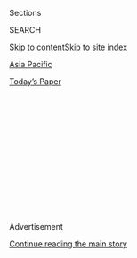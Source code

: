 <div id="app">

<div>

<div>

<div>

<div class="NYTAppHideMasthead css-1q2w90k e1suatyy0">

<div class="section css-ui9rw0 e1suatyy2">

<div class="css-eph4ug er09x8g0">

<div class="css-6n7j50">

</div>

<span class="css-1dv1kvn">Sections</span>

<div class="css-10488qs">

<span class="css-1dv1kvn">SEARCH</span>

</div>

[Skip to content](#site-content)[Skip to site index](#site-index)

</div>

<div id="masthead-section-label" class="css-1wr3we4 eaxe0e00">

[Asia
Pacific](https://www.nytimes.com/section/world/asia)

</div>

<div class="css-10698na e1huz5gh0">

</div>

</div>

<div id="masthead-bar-one" class="section hasLinks css-15hmgas e1csuq9d3">

<div class="css-uqyvli e1csuq9d0">

</div>

<div class="css-1uqjmks e1csuq9d1">

</div>

<div class="css-9e9ivx">

[](https://myaccount.nytimes.com/auth/login?response_type=cookie&client_id=vi)

</div>

<div class="css-1bvtpon e1csuq9d2">

[Today’s
Paper](https://www.nytimes.com/section/todayspaper)

</div>

</div>

</div>

</div>

<div data-aria-hidden="false">

<div id="site-content" data-role="main">

<div>

<div class="css-1aor85t" style="opacity:0.000000001;z-index:-1;visibility:hidden">

<div class="css-1hqnpie">

<div class="css-epjblv">

<span class="css-17xtcya">[Asia
Pacific](/section/world/asia)</span><span class="css-x15j1o">|</span><span class="css-fwqvlz">Kim
Jong-nam Died of Heart Failure, North Korea
Suggests</span>

</div>

<div class="css-k008qs">

<div class="css-1iwv8en">

<span class="css-18z7m18"></span>

<div>

</div>

</div>

<span class="css-1n6z4y">https://nyti.ms/2lBq18y</span>

<div class="css-1705lsu">

<div class="css-4xjgmj">

<div class="css-4skfbu" data-role="toolbar" data-aria-label="Social Media Share buttons, Save button, and Comments Panel with current comment count" data-testid="share-tools">

  - 
  - 
  - 
  - 
    
    <div class="css-6n7j50">
    
    </div>

  - 

</div>

</div>

</div>

</div>

</div>

</div>

<div class="css-13pd83m">

</div>

<div id="top-wrapper" class="css-1sy8kpn">

<div id="top-slug" class="css-l9onyx">

Advertisement

</div>

[Continue reading the main
story](#after-top)

<div class="ad top-wrapper" style="text-align:center;height:100%;display:block;min-height:250px">

<div id="top" class="place-ad" data-position="top" data-size-key="top">

</div>

</div>

<div id="after-top">

</div>

</div>

<div id="sponsor-wrapper" class="css-1hyfx7x">

<div id="sponsor-slug" class="css-19vbshk">

Supported by

</div>

[Continue reading the main
story](#after-sponsor)

<div id="sponsor" class="ad sponsor-wrapper" style="text-align:center;height:100%;display:block">

</div>

<div id="after-sponsor">

</div>

</div>

<div class="css-1vkm6nb ehdk2mb0">

# Kim Jong-nam Died of Heart Failure, North Korea Suggests

</div>

<div class="css-79elbk" data-testid="photoviewer-wrapper">

<div class="css-z3e15g" data-testid="photoviewer-wrapper-hidden">

</div>

<div class="css-1a48zt4 ehw59r15" data-testid="photoviewer-children">

![<span class="css-16f3y1r e13ogyst0" data-aria-hidden="true">The police
last week outside the North Korean Embassy in Kuala Lumpur, Malaysia.
The country is one of few places that had allowed such easy access for
citizens of the North, which is widely viewed as a
pariah.</span><span class="css-cnj6d5 e1z0qqy90" itemprop="copyrightHolder"><span class="css-1ly73wi e1tej78p0">Credit...</span><span><span>Athit
Perawongmetha/Reuters</span></span></span>](https://static01.nyt.com/images/2017/03/03/world/03kim-1/03kim-1-articleInline.jpg?quality=75&auto=webp&disable=upscale)

</div>

</div>

<div class="css-xt80pu e12qa4dv0">

<div class="css-18e8msd">

<div class="css-vp77d3 epjyd6m0">

<div class="css-1baulvz">

By [<span class="css-1baulvz last-byline" itemprop="name">Richard C.
Paddock</span>](https://www.nytimes.com/by/richard-c-paddock)

</div>

</div>

  - March 1,
    2017

  - 
    
    <div class="css-4xjgmj">
    
    <div class="css-d8bdto" data-role="toolbar" data-aria-label="Social Media Share buttons, Save button, and Comments Panel with current comment count" data-testid="share-tools">
    
      - 
      - 
      - 
      - 
        
        <div class="css-6n7j50">
        
        </div>
    
      - 
    
    </div>
    
    </div>

</div>

<div class="css-tk9fsr">

[阅读简体中文版](http://cn.nytimes.com/asia-pacific/20170303/kim-jong-nam-assassination-north-korea-visa-malaysia/ "Read in Simplified Chinese")

</div>

</div>

<div class="section meteredContent css-1r7ky0e" name="articleBody" itemprop="articleBody">

<div class="css-1fanzo5 StoryBodyCompanionColumn">

<div class="css-53u6y8">

KUALA LUMPUR, Malaysia — A North Korean diplomat suggested on Thursday
that Kim Jong-nam, the estranged half brother of the country’s leader,
died of heart failure despite Malaysia’s finding that he was killed by a
banned nerve agent.

The diplomat, Ri Tong-il, who is leading a delegation to Malaysia, made
the surprising assertion in Kuala Lumpur, the capital, during a visit
aimed at repairing a diplomatic breach over the death. He said Mr. Kim
had a history of heart disease and high blood pressure for which he
needed medication.

But while asserting the cause of Mr. Kim’s death, without providing any
evidence, he stood by his country’s refusal to acknowledge that the
victim was the half brother of Kim Jong-un, the leader of North Korea,
instead calling him by the name Kim Chol, which South Korean officials
have said is an alias.

He also called on Malaysia to provide samples of the VX nerve agent that
the police say they found on the body to the international organization
charged with carrying out the global treaty that bans the use of
chemical weapons.

</div>

</div>

<div class="css-1fanzo5 StoryBodyCompanionColumn">

<div class="css-53u6y8">

“If it is true that it was used,” he told reporters, “then the samples
should be sent to the office” of the group, the Organization for the
Prohibition of Chemical Weapons, for examination.

The Malaysian government said it has indeed reported the use of VX to
the organization, which must now decide whether to bring the matter
before the United Nations Security Council.

“The ministry is in close contact with the O.P.C.W. regarding the recent
incident and the latter has provided the Malaysian authority with some
technical materials that have been requested to assist in its
investigation,” the Foreign Ministry said in a statement on Friday.

But the organization has declined to say whether Malaysia had provided
it with samples for independent testing. Malaysian officials have also
declined to comment on that question.

South Korea has accused the North of orchestrating the killing, and the
Malaysian police have identified seven North Korean men they would like
to question. North Korea has refused to allow the police to interview
two of the suspects, who are said to have taken [refuge at the
embassy](https://www.nytimes.com/2017/03/01/world/asia/malaysia-kim-jong-nam-embassy-immunity.html)
where Mr. Ri addressed reporters.

</div>

</div>

<div class="css-1fanzo5 StoryBodyCompanionColumn">

<div class="css-53u6y8">

Four others are believed to have returned to North Korea, and the
location of the last one is unknown. An eighth, the only North Korean
citizen in Malaysian custody, is expected to be released for lack of
evidence and deported, according to news reports.

Malaysia has not allowed North Korean officials to conduct their own
examination of the body, despite their repeated demands that it be
turned over to them.

In a statement on Wednesday, North Korea argued that any conclusion on
the use of chemical weapons should be made “only on the basis of the
identical results of analysis made by at least two specialist
laboratories,” warning that “if some countries try to use it for other
political purposes, the consequences will be beyond imagination.”

The latest assertions came as Malaysia moved on Thursday to punish North
Korea for [the airport assassination of Mr.
Kim](https://www.nytimes.com/2017/02/22/world/asia/kim-jong-nam-assassination-korea-malaysia.html),
saying that it would require visitors from that country to obtain visas,
the government said.

Ahmad Zahid Hamidi, the deputy prime minister, imposed the restrictions
effective this coming Monday, citing national security concerns. Until
now, North Koreans have been able to enter Malaysia without a visa — one
of the few places in the world that allowed such easy access for
citizens of a country that is widely viewed as a pariah.

About 1,000 North Koreans live and work in Malaysia, where they have
been able to establish international companies and have access to the
global banking system. But relations between the two nations have
rapidly deteriorated since the killing of Mr. Kim and accusations that
North Korea was behind it.

It was unclear whether the visa order would affect North Koreans who are
already in Malaysia.

Mr. Kim was poisoned on Feb. 13 as he prepared to board a plane at Kuala
Lumpur International Airport, the police say. Two women, one from
Indonesia and one from Vietnam, [were
charged](https://www.nytimes.com/2017/02/28/world/asia/north-korea-kim-jong-nam-death.html)
with murder in the case on Wednesday. The police say they smeared the
poison on Mr. Kim’s face using their bare hands. The women have said
they thought they were taking part in a harmless prank. They could
receive the death penalty.

</div>

</div>

<div class="css-1fanzo5 StoryBodyCompanionColumn">

<div class="css-53u6y8">

Vietnam’s Foreign Ministry
[said](http://www.mofa.gov.vn/en/tt_baochi/pbnfn/ns170227105211) on
Thursday that it had been helping to provide legal support to the
Vietnamese suspect, Doan Thi Huong, 28, whom Malaysian officials have
described as an “entertainment outlet employee” recruited, trained and
equipped by North Korean plotters.

It was Vietnam’s most detailed statement about the suspect, who received
a surge of domestic sympathy after she was shown in television news
clips on Wednesday leaving a Malaysian court wearing a bulletproof vest.

Vietnam was relatively slow to even acknowledge the nationality of Ms.
Doan after she had been arrested. By contrast, her Indonesian
co-defendant, Siti Aisyah, 25, received early and strong
[support](http://www.thestar.com.my/news/nation/2017/02/17/siti-aisyah-a-victim-says-indonesia-vice-president/)
from Indonesian officials.

</div>

</div>

</div>

<div>

</div>

<div>

</div>

<div>

</div>

<div>

<div id="bottom-wrapper" class="css-1ede5it">

<div id="bottom-slug" class="css-l9onyx">

Advertisement

</div>

[Continue reading the main
story](#after-bottom)

<div id="bottom" class="ad bottom-wrapper" style="text-align:center;height:100%;display:block;min-height:90px">

</div>

<div id="after-bottom">

</div>

</div>

</div>

</div>

</div>

## Site Index

<div>

</div>

## Site Information Navigation

  - [© <span>2020</span> <span>The New York Times
    Company</span>](https://help.nytimes.com/hc/en-us/articles/115014792127-Copyright-notice)

<!-- end list -->

  - [NYTCo](https://www.nytco.com/)
  - [Contact
    Us](https://help.nytimes.com/hc/en-us/articles/115015385887-Contact-Us)
  - [Work with us](https://www.nytco.com/careers/)
  - [Advertise](https://nytmediakit.com/)
  - [T Brand Studio](http://www.tbrandstudio.com/)
  - [Your Ad
    Choices](https://www.nytimes.com/privacy/cookie-policy#how-do-i-manage-trackers)
  - [Privacy](https://www.nytimes.com/privacy)
  - [Terms of
    Service](https://help.nytimes.com/hc/en-us/articles/115014893428-Terms-of-service)
  - [Terms of
    Sale](https://help.nytimes.com/hc/en-us/articles/115014893968-Terms-of-sale)
  - [Site
    Map](https://spiderbites.nytimes.com)
  - [Help](https://help.nytimes.com/hc/en-us)
  - [Subscriptions](https://www.nytimes.com/subscription?campaignId=37WXW)

</div>

</div>

</div>

</div>
